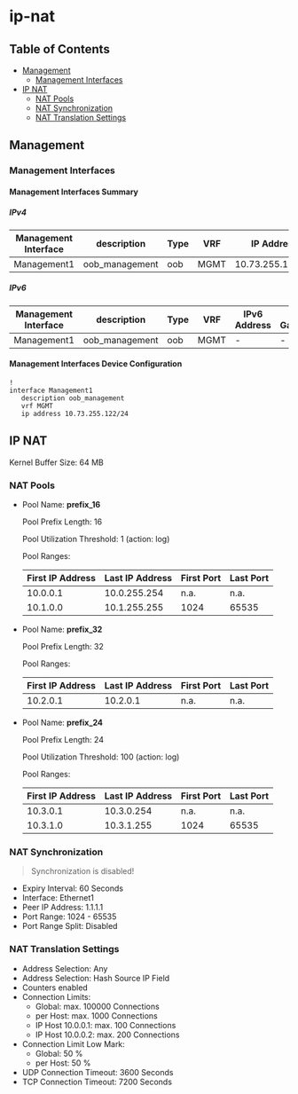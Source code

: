 # ip-nat

## Table of Contents

- [Management](#management)
  - [Management Interfaces](#management-interfaces)
- [IP NAT](#ip-nat)
  - [NAT Pools](#nat-pools)
  - [NAT Synchronization](#nat-synchronization)
  - [NAT Translation Settings](#nat-translation-settings)

## Management

### Management Interfaces

#### Management Interfaces Summary

##### IPv4

| Management Interface | description | Type | VRF | IP Address | Gateway |
| -------------------- | ----------- | ---- | --- | ---------- | ------- |
| Management1 | oob_management | oob | MGMT | 10.73.255.122/24 | 10.73.255.2 |

##### IPv6

| Management Interface | description | Type | VRF | IPv6 Address | IPv6 Gateway |
| -------------------- | ----------- | ---- | --- | ------------ | ------------ |
| Management1 | oob_management | oob | MGMT | - | - |

#### Management Interfaces Device Configuration

```eos
!
interface Management1
   description oob_management
   vrf MGMT
   ip address 10.73.255.122/24
```

## IP NAT
Kernel Buffer Size: 64 MB

### NAT Pools
- Pool Name: **prefix_16**

  Pool Prefix Length: 16

  Pool Utilization Threshold: 1 (action: log)

  Pool Ranges:

  | First IP Address  | Last IP Address | First Port | Last Port |
  | ----------------- | --------------- | ---------- | --------- |
  | 10.0.0.1 | 10.0.255.254 | n.a. | n.a. |
  | 10.1.0.0 | 10.1.255.255 | 1024 | 65535 |

- Pool Name: **prefix_32**

  Pool Prefix Length: 32

  Pool Ranges:

  | First IP Address  | Last IP Address | First Port | Last Port |
  | ----------------- | --------------- | ---------- | --------- |
  | 10.2.0.1 | 10.2.0.1 | n.a. | n.a. |

- Pool Name: **prefix_24**

  Pool Prefix Length: 24

  Pool Utilization Threshold: 100 (action: log)

  Pool Ranges:

  | First IP Address  | Last IP Address | First Port | Last Port |
  | ----------------- | --------------- | ---------- | --------- |
  | 10.3.0.1 | 10.3.0.254 | n.a. | n.a. |
  | 10.3.1.0 | 10.3.1.255 | 1024 | 65535 |


### NAT Synchronization
> Synchronization is disabled!
- Expiry Interval: 60 Seconds
- Interface: Ethernet1
- Peer IP Address: 1.1.1.1
- Port Range: 1024 - 65535
- Port Range Split: Disabled

### NAT Translation Settings
- Address Selection: Any
- Address Selection: Hash Source IP Field
- Counters enabled
- Connection Limits:
  - Global: max. 100000 Connections
  - per Host: max. 1000 Connections
  - IP Host 10.0.0.1: max. 100 Connections
  - IP Host 10.0.0.2: max. 200 Connections
- Connection Limit Low Mark:
  - Global: 50 %
  - per Host: 50 %
- UDP Connection Timeout: 3600 Seconds
- TCP Connection Timeout: 7200 Seconds
